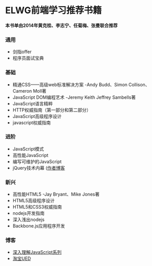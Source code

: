 ELWG前端学习推荐书籍
=====

**本书单由2014年黄克桂、李志宁、任菊梅、张曼联合推荐**

### 通用

* 剑指offer
* 程序员面试宝典

### 基础

* 精通CSS——高级web标准解决方案 -Andy Budd、Simon Collison、Cameron Moll著
* JavaScript DOM编程艺术 -Jeremy Keith Jeffrey Sambells著
* JavaScript语言精粹
* HTTP权威指南（第一部分和第二部分）
* JavaScript高级程序设计
* javascript权威指南

### 进阶

* JavaScript模式
* 高性能JavaScript
* 编写可维护的JavaScript
* jQuery技术内幕 ([作者博客](http://nuysoft.com/)

### 新兴

* 高性能HTML5 -Jay Bryant、Mike Jones著
* HTML5高级程序设计
* HTML5和CSS3权威指南
* nodejs开发指南
* 深入浅出nodejs
* Backbone.js应用程序开发

### 博客
* [深入理解JavaScript系列](http://www.cnblogs.com/tomxu/archive/2011/12/15/2288411.html)
* [淘宝UED](http://ued.taobao.org/blog/category/bowen/frontend/)


